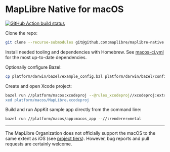# MapLibre Native for macOS

[![GitHub Action build status](https://github.com/idealprojects/maphero-native/workflows/macos-ci/badge.svg)](https://github.com/idealprojects/maphero-native/actions/workflows/macos-ci.yml)

Clone the repo:

```sh
git clone --recurse-submodules git@github.com:maplibre/maplibre-native.git
```

Install needed tooling and dependencies with Homebrew. See [macos-ci.yml](https://github.com/idealprojects/maphero-native/blob/main/.github/workflows/macos-ci.yml) for the most up-to-date dependencies.

Optionally configure Bazel:

```sh
cp platform/darwin/bazel/example_config.bzl platform/darwin/bazel/config.bzl
```

Create and open Xcode project:

```sh
bazel run //platform/macos:xcodeproj --@rules_xcodeproj//xcodeproj:extra_common_flags="--//:renderer=metal
xed platform/macos/MapLibre.xcodeproj
```

Build and run AppKit sample app directly from the command line:

```sh
bazel run //platform/macos/app:macos_app --//:renderer=metal
```

---

The MapLibre Organization does not officially support the macOS to the same extent as iOS (see [project tiers](https://github.com/maplibre/maplibre/blob/main/PROJECT_TIERS.md)). However, bug reports and pull requests are certainly welcome.
